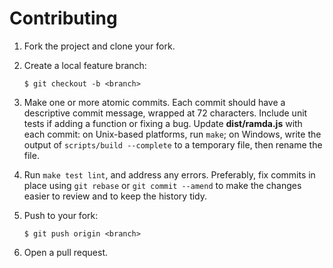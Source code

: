 # Contributing

1.  Fork the project and clone your fork.

2.  Create a local feature branch:

        $ git checkout -b <branch>

3.  Make one or more atomic commits. Each commit should have a descriptive
    commit message, wrapped at 72 characters. Include unit tests if adding
    a function or fixing a bug. Update __dist/ramda.js__ with each commit:
    on Unix-based platforms, run `make`; on Windows, write the output of
    `scripts/build --complete` to a temporary file, then rename the file.

4.  Run `make test lint`, and address any errors. Preferably, fix commits
    in place using `git rebase` or `git commit --amend` to make the changes
    easier to review and to keep the history tidy.

5.  Push to your fork:

        $ git push origin <branch>

6.  Open a pull request.
